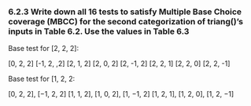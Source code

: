 ### 6.2.3 Write down all 16 tests to satisfy Multiple Base Choice coverage (MBCC) for the second categorization of triang()’s inputs in Table 6.2. Use the values in Table 6.3

Base test for [2, 2, 2]: 

[0, 2, 2] [-1, 2, ,2] [2, 1, 2] [2, 0, 2] [2, -1, 2] [2, 2, 1] [2, 2, 0] [2, 2, -1]

Base test for [1, 2, 2:

[0, 2, 2], [−1, 2, 2] [1, 1, 2], [1, 0, 2], [1, −1, 2] [1, 2, 1], [1, 2, 0], [1, 2, −1]

